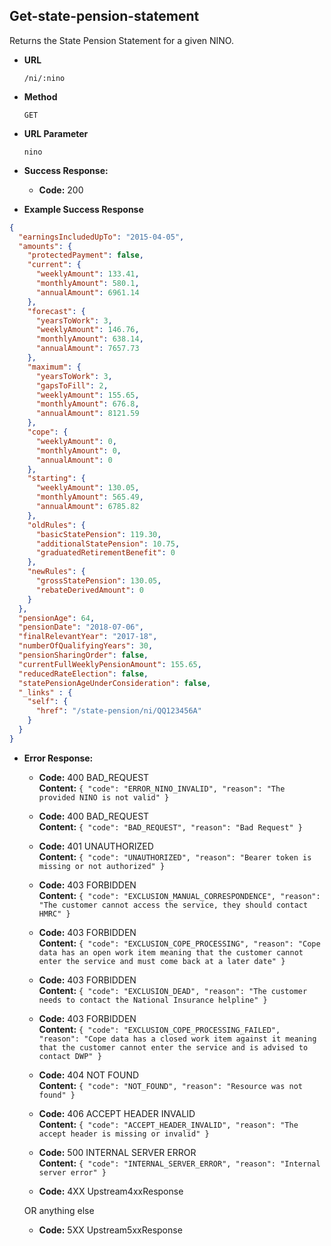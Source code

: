 Get-state-pension-statement
-----------------------
Returns the State Pension Statement for a given NINO.

* **URL**

  `/ni/:nino`

* **Method**

  `GET`
  
* **URL Parameter**

  `nino`  
  
* **Success Response:**

  * **Code:** 200 <br />

* **Example Success Response**

```json
{
  "earningsIncludedUpTo": "2015-04-05",
  "amounts": {
    "protectedPayment": false,
    "current": {
      "weeklyAmount": 133.41,
      "monthlyAmount": 580.1,
      "annualAmount": 6961.14
    },
    "forecast": {
      "yearsToWork": 3,
      "weeklyAmount": 146.76,
      "monthlyAmount": 638.14,
      "annualAmount": 7657.73
    },
    "maximum": {
      "yearsToWork": 3,
      "gapsToFill": 2,
      "weeklyAmount": 155.65,
      "monthlyAmount": 676.8,
      "annualAmount": 8121.59
    },
    "cope": {
      "weeklyAmount": 0,
      "monthlyAmount": 0,
      "annualAmount": 0
    },
    "starting": {
      "weeklyAmount": 130.05,
      "monthlyAmount": 565.49,
      "annualAmount": 6785.82
    },
    "oldRules": {
      "basicStatePension": 119.30,
      "additionalStatePension": 10.75,
      "graduatedRetirementBenefit": 0
    },
    "newRules": {
      "grossStatePension": 130.05,
      "rebateDerivedAmount": 0
    }
  },
  "pensionAge": 64,
  "pensionDate": "2018-07-06",
  "finalRelevantYear": "2017-18",
  "numberOfQualifyingYears": 30,
  "pensionSharingOrder": false,
  "currentFullWeeklyPensionAmount": 155.65,
  "reducedRateElection": false,
  "statePensionAgeUnderConsideration": false,
  "_links" : {
    "self": {
      "href": "/state-pension/ni/QQ123456A"
    }
  }
}


```

* **Error Response:**

  * **Code:** 400 BAD_REQUEST <br />
    **Content:** `{
                     "code": "ERROR_NINO_INVALID",
                     "reason": "The provided NINO is not valid"
                  }`
                  
  * **Code:** 400 BAD_REQUEST <br />
    **Content:** `{
                     "code": "BAD_REQUEST",
                     "reason": "Bad Request"
                  }`
             
  * **Code:** 401 UNAUTHORIZED <br />
    **Content:** `{
                              "code": "UNAUTHORIZED",
                              "reason": "Bearer token is missing or not authorized"
                          }`
                  
  * **Code:** 403 FORBIDDEN <br />
    **Content:** `{
                            "code": "EXCLUSION_MANUAL_CORRESPONDENCE",
                            "reason": "The customer cannot access the service, they should contact HMRC"
                        }`
                        
  * **Code:** 403 FORBIDDEN <br />
    **Content:** `{
                            "code": "EXCLUSION_COPE_PROCESSING",
                            "reason": "Cope data has an open work item meaning that the customer cannot enter the service and must come back at a later date"
                        }`
                        
  * **Code:** 403 FORBIDDEN <br />
    **Content:** `{
                            "code": "EXCLUSION_DEAD",
                            "reason": "The customer needs to contact the National Insurance helpline"
                        }`
                       
  * **Code:** 403 FORBIDDEN <br />
    **Content:** `{
                            "code": "EXCLUSION_COPE_PROCESSING_FAILED",
                            "reason": "Cope data has a closed work item against it meaning that the customer cannot enter the service and is advised to contact DWP"
                        }`
                        
  * **Code:** 404 NOT FOUND <br />
    **Content:** `{
                            "code": "NOT_FOUND",
                            "reason": "Resource was not found"
                        }`
                                   
  * **Code:** 406 ACCEPT HEADER INVALID <br />
    **Content:** `{
                              "code": "ACCEPT_HEADER_INVALID",
                              "reason": "The accept header is missing or invalid"
                          }`
                          
  * **Code:** 500 INTERNAL SERVER ERROR <br />
    **Content:** `{
                              "code": "INTERNAL_SERVER_ERROR",
                              "reason": "Internal server error"
                          }`

  * **Code:** 4XX Upstream4xxResponse <br />

  OR anything else

  * **Code:** 5XX Upstream5xxResponse <br />